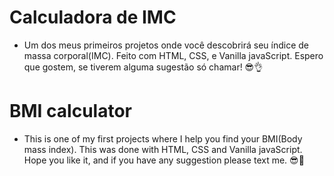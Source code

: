 # Calculadora de IMC

- Um dos meus primeiros projetos onde você descobrirá seu índice de massa corporal(IMC). Feito com HTML, CSS, e Vanilla javaScript.
  Espero que gostem, se tiverem alguma sugestão só chamar! 😎👌

# BMI calculator

- This is one of my first projects where I help you find your BMI(Body mass index). This was done with HTML, CSS and Vanilla javaScript.
  Hope you like it, and if you have any suggestion please text me. 😎🚀


